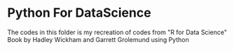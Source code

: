 # Python For DataScience
  The codes in this folder is my recreation of codes from "R for Data Science" Book by  Hadley Wickham and Garrett Grolemund using Python 
